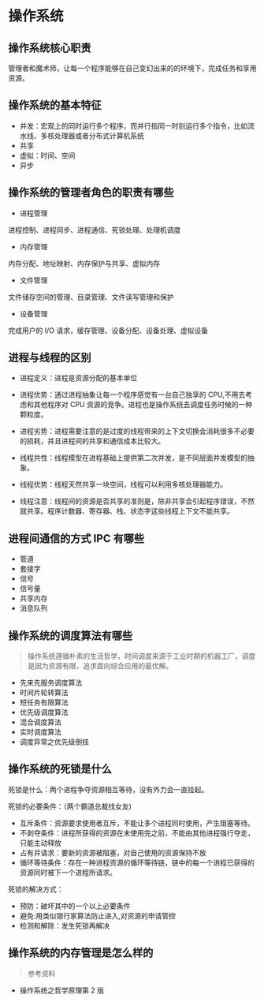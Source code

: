 # 操作系统

## 操作系统核心职责

管理者和魔术师，让每一个程序能够在自己变幻出来的的环境下，完成任务和享用资源。

## 操作系统的基本特征

- 并发：宏观上的同时运行多个程序，而并行指同一时刻运行多个指令，比如流水线、多核处理器或者分布式计算机系统
- 共享
- 虚拟：时间、空间
- 异步

## 操作系统的管理者角色的职责有哪些

- 进程管理

进程控制、进程同步、进程通信、死锁处理、处理机调度

- 内存管理

内存分配、地址映射、内存保护与共享、虚拟内存

- 文件管理

文件储存空间的管理、目录管理、文件读写管理和保护

- 设备管理

完成用户的 I/O 请求，缓存管理、设备分配、设备处理、虚拟设备

## 进程与线程的区别

- 进程定义：进程是资源分配的基本单位
- 进程优势：通过进程抽象让每一个程序感觉有一台自己独享的 CPU,不用去考虑和其他程序对 CPU 资源的竞争。进程也是操作系统去调度任务时候的一种颗粒度。
- 进程劣势：进程需要注意的是过度的线程带来的上下文切换会消耗很多不必要的损耗，并且进程间的共享和通信成本比较大。

- 线程共性：线程模型在进程基础上提供第二次并发，是不同层面并发模型的抽象。
- 线程优势：线程天然共享一块空间，线程可以利用多核处理器能力。
- 线程注意：线程间的资源是否共享的准则是，除非共享会引起程序错误，不然就共享。程序计数器、寄存器、栈、状态字这些线程上下文不能共享。

## 进程间通信的方式 IPC 有哪些

- 管道
- 套接字
- 信号
- 信号量
- 共享内存
- 消息队列

## 操作系统的调度算法有哪些

> 操作系统遵循朴素的生活哲学，时间调度来源于工业时期的机器工厂，调度是因为资源有限，追求面向综合应用的最优解。

- 先来先服务调度算法
- 时间片轮转算法
- 短任务有限算法
- 优先级调度算法
- 混合调度算法
- 实时调度算法
- 调度异常之优先级倒挂

## 操作系统的死锁是什么

死锁是什么：两个进程争夺资源相互等待，没有外力会一直挂起。

死锁的必要条件：（两个霸道总裁找女友)

- 互斥条件：资源要求使用者互斥，不能让多个进程同时使用，产生阻塞等待。
- 不剥夺条件：进程所获得的资源在未使用完之前，不能由其他进程强行夺走，只能主动释放
- 占有并请求：要新的资源被阻塞，对自己使用的资源保持不放
- 循环等待条件：存在一种进程资源的循环等待链，链中的每一个进程已获得的资源同时被下一个进程所请求。

死锁的解决方式：

- 预防：破坏其中的一个以上必要条件
- 避免:用类似银行家算法防止进入,对资源的申请管控
- 检测和解除：发生死锁再解决

## 操作系统的内存管理是怎么样的

> 参考资料

- 操作系统之哲学原理第 2 版
